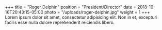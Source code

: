 +++
title = "Roger Delphin"
position = "President/Director"
date = 2018-10-16T20:43:15-05:00
photo = "/uploads/roger-delphin.jpg"
weight = 1
+++
Lorem ipsum dolor sit amet, consectetur adipisicing elit. Non in et, excepturi facilis esse nulla dolore reprehenderit reiciendis libero.